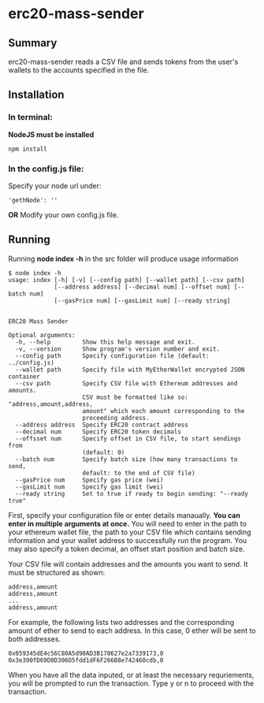 # erc20-mass-sender

## Summary
erc20-mass-sender reads a CSV file and sends tokens from the user's wallets to the accounts specified in the file.

## Installation
### In terminal:
**NodeJS must be installed**
```
npm install
```
### In the config.js file:
Specify your node url under:
```
'gethNode': ''
```
**OR**
Modify your own config.js file.

## Running
Running **node index -h** in the src folder will produce usage information
```
$ node index -h
usage: index [-h] [-v] [--config path] [--wallet path] [--csv path]
             [--address address] [--decimal num] [--offset num] [--batch num]
             [--gasPrice num] [--gasLimit num] [--ready string]
             

ERC20 Mass Sender

Optional arguments:
  -h, --help         Show this help message and exit.
  -v, --version      Show program's version number and exit.
  --config path      Specify configuration file (default: ../config.js)
  --wallet path      Specify file with MyEtherWallet encrypted JSON container
  --csv path         Specify CSV file with Ethereum addresses and amounts. 
                     CSV must be formatted like so: "address,amount,address,
                     amount" which each amount corresponding to the 
                     preceeding address.
  --address address  Specify ERC20 contract address
  --decimal num      Specify ERC20 token decimals
  --offsset num      Specify offset in CSV file, to start sendings from 
                     (default: 0)
  --batch num        Specify batch size (how many transactions to send, 
                     default: to the end of CSV file)
  --gasPrice num     Specify gas price (wei)
  --gasLimit num     Specify gas limit (wei)
  --ready string     Set to true if ready to begin sending: "--ready true"
```
First, specify your configuration file or enter details manaually.  **You can enter in multiple arguments at once.**  You will need to enter in the path to your ethereum wallet file, the path to your CSV file which contains sending information and your wallet address to successfully run the program.  You may also specify a token decimal, an offset start position and batch size.

Your CSV file will contain addresses and the amounts you want to send.  It must be structured as shown:
```
address,amount
address,amount
...
address,amount
```
For example, the following lists two addresses and the corresponding amount of ether to send to each address.  In this case, 0 ether will be sent to both addresses.
```
0x059345dE4c56C80A5d90AD3B170627e2a7339173,0
0x3e390fD69D0D306D5fdd1dF6F266B8e742460cdb,0
```
When you have all the data inputed, or at least the necessary requriements, you will be prompted to run the transaction.  Type y or n to proceed with the transaction.

